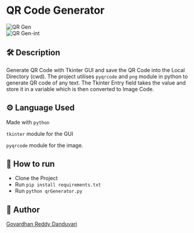 
# QR Code Generator
![QR Gen](https://github.com/Govardhan9797/Python-Basic/assets/85842506/7164c2b4-3b1d-4654-a59b-59b04f580489)<br>
![QR Gen-int](https://github.com/Govardhan9797/Python-Basic/assets/85842506/0b7322bd-7ed0-4503-aeda-4f2c1606200c)

## 🛠️ Description
Generate QR Code with Tkinter GUI and save the QR Code into the Local Directory (cwd).
The project utilises `pyqrcode` and `png` module in python to generate QR code of any text. 
The Tkinter Entry field takes the value and store it in a variable which is then converted to Image Code.

## ⚙️ Language Used
Made with `python`

`tkinter` module for the GUI

`pyqrcode` module for the image.


## 🌟 How to run
- Clone the Project
- Run `pip install requirements.txt`
- Run `python qrGenerator.py`


## 🤖 Author
[Govardhan Reddy Danduvari](https://github.com/govardhan9797)

